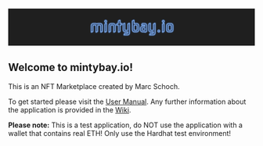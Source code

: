 
![mintybay readme logo](https://github.com/mschoc/mintybay/blob/main/docs/wiki-imgs/mintybay-readme-logo.PNG)

## Welcome to mintybay.io! 

This is an NFT Marketplace created by Marc Schoch.

To get started please visit the [User Manual](https://github.com/mschoc/mintybay/wiki/6.-User-manual). Any further information about the application is provided in the [Wiki](https://github.com/mschoc/mintybay/wiki).

<b>Please note:</b> This is a test application, do NOT use the application with a wallet that contains real ETH! Only use the Hardhat test environment!







